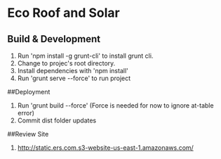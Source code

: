 # Eco Roof and Solar

## Build & Development

1. Run 'npm install -g grunt-cli' to install grunt cli.
2. Change to projec's root directory.
3. Install dependencies with 'npm install'
4. Run 'grunt serve --force' to run project


##Deployment
1. Run 'grunt build --force' (Force is needed for now to ignore at-table error)
2. Commit dist folder updates


##Review Site
1. http://static.ers.com.s3-website-us-east-1.amazonaws.com/
